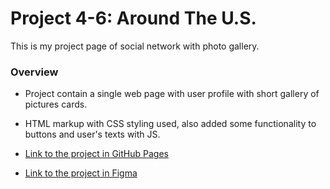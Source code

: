 # Project 4-6: Around The U.S.
This is my project page of social network with photo gallery.

### Overview

* Project contain a single web page with user profile with short gallery of pictures cards. 
* HTML markup with CSS styling used, also added some functionality to buttons and user's texts with JS.

* [Link to the project in GitHub Pages](https://eskel4ik.github.io/web_project_4/index.html)

* [Link to the project in Figma](https://www.figma.com/file/SurN1jaeEQIhuZEDMhmWWf/Sprint-4-Around-The-U.S.-desktop-mobile?node-id=0%3A1)
